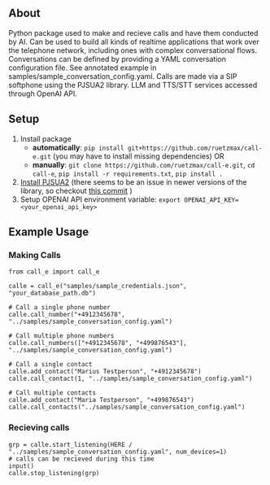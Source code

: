 ## About
Python package used to make and recieve calls and have them conducted by AI. 
Can be used to build all kinds of realtime applications that work over the telephone network, including ones with complex conversational flows.
Conversations can be defined by providing a YAML conversation configuration file. See annotated example in samples/sample_conversation_config.yaml.
Calls are made via a SIP softphone using the PJSUA2 library. LLM and TTS/STT services accessed through OpenAI API. 

## Setup
1. Install package 
    - **automatically**: `pip install git+https://github.com/ruetzmax/call-e.git` (you may have to install missing dependencies) OR
    - **manually**: `git clone https://github.com/ruetzmax/call-e.git`, `cd call-e`, `pip install -r requirements.txt`, `pip install .`
2. [Install PJSUA2](https://docs.pjsip.org/en/latest/pjsua2/building.html) (there seems to be an issue in newer versions of the library, so checkout [this commit](https://github.com/pjsip/pjproject/commit/f5d890aa3463a096d7110ae935c67d6249d2f662) )
3. Setup OPENAI API environment variable: `export OPENAI_API_KEY=<your_openai_api_key>`      

## Example Usage
### Making Calls

    from call_e import call_e

    calle = call_e("samples/sample_credentials.json", "your_database_path.db")

    # Call a single phone number
    calle.call_number("+4912345678", "../samples/sample_conversation_config.yaml")

    # Call multiple phone numbers
    calle.call_numbers(["+4912345678", "+499876543"], "../samples/sample_conversation_config.yaml")

    # Call a single contact
    calle.add_contact("Marius Testperson", "+4912345678")
    calle.call_contact(1, "../samples/sample_conversation_config.yaml")

    # Call multiple contacts
    calle.add_contact("Maria Testperson", "+499876543")
    calle.call_contacts("../samples/sample_conversation_config.yaml")


### Recieving calls
    grp = calle.start_listening(HERE / "../samples/sample_conversation_config.yaml", num_devices=1)
    # calls can be recieved during this time
    input()
    calle.stop_listening(grp)
